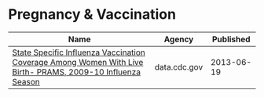 # Pregnancy & Vaccination

Name | Agency | Published
---- | ---- | ---------
[State Specific Influenza Vaccination Coverage Among Women With Live Birth- PRAMS, 2009-10 Influenza Season](../datasets/mmi4-8ajr.md) | data.cdc.gov | 2013-06-19

